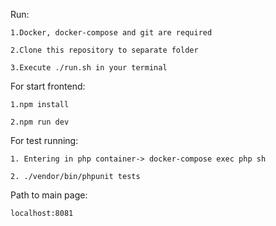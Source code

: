 Run:

    1.Docker, docker-compose and git are required

    2.Clone this repository to separate folder

    3.Execute ./run.sh in your terminal

For start frontend:
    
    1.npm install

    2.npm run dev

For test running:

    1. Entering in php container-> docker-compose exec php sh
    
    2. ./vendor/bin/phpunit tests


Path to main page:
    
    localhost:8081